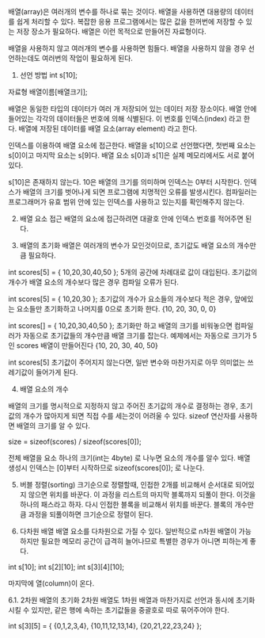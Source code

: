 배열(array)은 여러개의 변수를 하나로 묶는 것이다. 배열을 사용하면 대용량의 데이터를 쉽게 처리할 수 있다.
복잡한 응용 프로그램에서는 많은 값을 한꺼번에 저장할 수 있는 저장 장소가 필요하다. 배열은 이런 목적으로 만들어진 자료형이다.

배열을 사용하지 않고 여러개의 변수를 사용하면 힘들다. 배열을 사용하지 않을 경우 선언하는데도 여러번의 작업이 필요하게 된다.

1. 선언 방법
int s[10];

자료형 배열이름[배열크기];

배열은 동일한 타입의 데이터가 여러 개 저장되어 있는 데이터 저장 장소이다. 배열 안에 들어있는 각각의 데이터들은 번호에 의해 식별된다. 이 번호를 인덱스(index) 라고 한다. 배열에 저장된 데이터를 배열 요소(array element) 라고 한다.

인덱스를 이용하여 배열 요소에 접근한다. 배열을 s[10]으로 선언했다면, 첫번째 요소는 s[0]이고 마지막 요소는 s[9]다. 배열 요소 s[0]과 s[1]은 실제 메모리에서도 서로 붙어있다.

s[10]은 존재하지 않는다. 10은 배열의 크기를 의미하며 인덱스는 0부터 시작한다. 인덱스가 배열의 크기를 벗어나게 되면 프로그램에 치명적인 오류를 발생시킨다. 컴파일러는 프로그래머가 유효 범위 안에 있는 인덱스를 사용하고 있는지를 확인해주지 않는다.


2. 배열 요소 접근
배열의 요소에 접근하려면 대괄호 안에 인덱스 번호를 적어주면 된다.


3. 배열의 초기화
배열은 여러개의 변수가 모인것이므로, 초기값도 배열 요소의 개수만큼 필요하다.

int scores[5] = { 10,20,30,40,50 };
5개의 공간에 차례대로 값이 대입된다. 초기값의 개수가 배열 요소의 개수보다 많은 경우 컴파일 오류가 된다.


int scores[5] = { 10,20,30 };
초기값의 개수가 요소들의 개수보다 적은 경우, 앞에있는 요소들만 초기화하고 나머지를 0으로 초기화 한다.
{10, 20, 30, 0, 0}


int scores[] = { 10,20,30,40,50 };
초기화만 하고 배열의 크기를 비워놓으면 컴파일러가 자동으로 초기값들의 개수만큼 배열 크기를 잡는다. 예제에서는 자동으로 크기가 5인 scores 배열이 만들어진다
{10, 20, 30, 40, 50}


int scores[5]
초기값이 주어지지 않는다면, 일반 변수와 마찬가지로 아무 의미없는 쓰레기값이 들어가게 된다.



4. 배열 요소의 개수

배열의 크기를 명시적으로 지정하지 않고 주어진 초기값의 개수로 결정하는 경우, 초기값의 개수가 많아지게 되면 직접 수를 세는것이 어려울 수 있다. sizeof 연산자를 사용하면 배열의 크기를 알 수 있다.

size = sizeof(scores) / sizeof(scores[0]);

전체 배열을 요소 하나의 크기(int는 4byte) 로 나누면 요소의 개수를 알수 있다. 배열 생성시 인덱스는 [0]부터 시작하므로 sizeof(scores[0]); 로 나눈다.


5. 버블 정렬(sorting)
크기순으로 정렬할때, 인접한 2개를 비교해서 순서대로 되어있지 않으면 위치를 바꾼다. 이 과정을 리스트의 마지막 블록까지 되풀이 한다. 이것을 하나의 패스라고 하자.
다시 인접한 블록을 비교해서 위치를 바꾼다. 블록의 개수만큼 과정을 되풀이하면 크기순으로 정렬이 된다.


6. 다차원 배열
배열 요소를 다차원으로 가질 수 있다. 일반적으로 n차원 배열이 가능하지만 필요한 메모리 공간이 급격히 늘어나므로 특별한 경우가 아니면 피하는게 좋다.

int s[10];
int s[2][10];
int s[3][4][10];

마지막에 열(column)이 온다.


6.1. 2차원 배열의 초기화
2차원 배열도 1차원 배열과 마찬가지로 선언과 동시에 초기화 시킬 수 있지만, 같은 행에 속하는 초기값들을 중괄호로 따로 묶어주어야 한다.

int s[3][5] = { {0,1,2,3,4}, {10,11,12,13,14}, {20,21,22,23,24} };